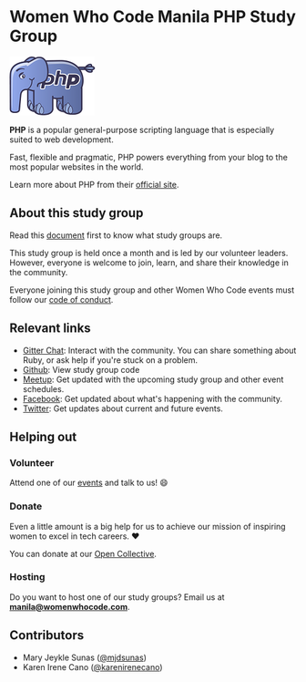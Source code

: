 # Women Who Code Manila PHP Study Group

![PHP](_media/php-logo.png)

**PHP** is a popular general-purpose scripting language that is especially suited to web development.

Fast, flexible and pragmatic, PHP powers everything from your blog to the most popular websites in the world. 


Learn more about PHP from their [official site](https://secure.php.net/).

## About this study group

Read this [document](wwcodemanila/study_groups.md) first to know what study groups are.

This study group is held once a month and is led by our volunteer leaders. However, everyone is welcome to join, learn, and share their knowledge in the community.

Everyone joining this study group and other Women Who Code events must follow our [code of conduct](https://github.com/WomenWhoCode/guidelines-resources/blob/master/code_of_conduct.md).

## Relevant links

- [Gitter Chat](https://gitter.im/WWCodeManila/PHP): Interact with the community. You can share something about Ruby, or ask help if you're stuck on a problem.
- [Github](https://github.com/wwcodemanila/WWCodeManila-PHP): View study group code
- [Meetup](https://bit.ly/wwcodemanilameetups): Get updated with the upcoming study group and other event schedules.
- [Facebook](https://facebook.com/wwcodemanila): Get updated about what's happening with the community.
- [Twitter](https://twitter.com/wwcodemanila): Get updates about current and future events.

## Helping out

### Volunteer

Attend one of our [events](https://bit.ly/wwcodemanilameetups) and talk to us! :smile:

### Donate

Even a little amount is a big help for us to achieve our mission of inspiring women to excel in tech careers. :heart:

You can donate at our [Open Collective](https://opencollective.com/wwcodemanila).

### Hosting

Do you want to host one of our study groups? Email us at **manila@womenwhocode.com**.

## Contributors

- Mary Jeykle Sunas ([@mjdsunas](https://github.com/mjdsunas))
- Karen Irene Cano ([@karenirenecano](https://github.com/karenirenecano))
